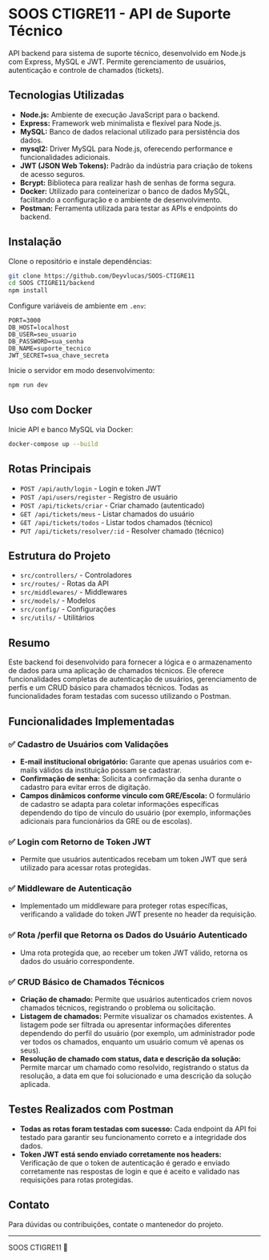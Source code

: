 # SOOS CTIGRE11 - API de Suporte Técnico

API backend para sistema de suporte técnico, desenvolvido em Node.js com Express, MySQL e JWT. Permite gerenciamento de usuários, autenticação e controle de chamados (tickets).

## Tecnologias Utilizadas

- **Node.js:** Ambiente de execução JavaScript para o backend.
- **Express:** Framework web minimalista e flexível para Node.js.
- **MySQL:** Banco de dados relacional utilizado para persistência dos dados.
- **mysql2:** Driver MySQL para Node.js, oferecendo performance e funcionalidades adicionais.
- **JWT (JSON Web Tokens):** Padrão da indústria para criação de tokens de acesso seguros.
- **Bcrypt:** Biblioteca para realizar hash de senhas de forma segura.
- **Docker:** Utilizado para conteinerizar o banco de dados MySQL, facilitando a configuração e o ambiente de desenvolvimento.
- **Postman:** Ferramenta utilizada para testar as APIs e endpoints do backend.

## Instalação

Clone o repositório e instale dependências:

```bash
git clone https://github.com/Deyvlucas/SOOS-CTIGRE11
cd SOOS CTIGRE11/backend
npm install
```

Configure variáveis de ambiente em `.env`:

```
PORT=3000
DB_HOST=localhost
DB_USER=seu_usuario
DB_PASSWORD=sua_senha
DB_NAME=suporte_tecnico
JWT_SECRET=sua_chave_secreta
```

Inicie o servidor em modo desenvolvimento:

```bash
npm run dev
```

## Uso com Docker

Inicie API e banco MySQL via Docker:

```bash
docker-compose up --build
```

## Rotas Principais

- `POST /api/auth/login` - Login e token JWT
- `POST /api/users/register` - Registro de usuário
- `POST /api/tickets/criar` - Criar chamado (autenticado)
- `GET /api/tickets/meus` - Listar chamados do usuário
- `GET /api/tickets/todos` - Listar todos chamados (técnico)
- `PUT /api/tickets/resolver/:id` - Resolver chamado (técnico)

## Estrutura do Projeto

- `src/controllers/` - Controladores
- `src/routes/` - Rotas da API
- `src/middlewares/` - Middlewares
- `src/models/` - Modelos
- `src/config/` - Configurações
- `src/utils/` - Utilitários

## Resumo

Este backend foi desenvolvido para fornecer a lógica e o armazenamento de dados para uma aplicação de chamados técnicos. Ele oferece funcionalidades completas de autenticação de usuários, gerenciamento de perfis e um CRUD básico para chamados técnicos. Todas as funcionalidades foram testadas com sucesso utilizando o Postman.

## Funcionalidades Implementadas

### ✅ Cadastro de Usuários com Validações

- **E-mail institucional obrigatório:** Garante que apenas usuários com e-mails válidos da instituição possam se cadastrar.
- **Confirmação de senha:** Solicita a confirmação da senha durante o cadastro para evitar erros de digitação.
- **Campos dinâmicos conforme vínculo com GRE/Escola:** O formulário de cadastro se adapta para coletar informações específicas dependendo do tipo de vínculo do usuário (por exemplo, informações adicionais para funcionários da GRE ou de escolas).

### ✅ Login com Retorno de Token JWT

- Permite que usuários autenticados recebam um token JWT que será utilizado para acessar rotas protegidas.

### ✅ Middleware de Autenticação

- Implementado um middleware para proteger rotas específicas, verificando a validade do token JWT presente no header da requisição.

### ✅ Rota /perfil que Retorna os Dados do Usuário Autenticado

- Uma rota protegida que, ao receber um token JWT válido, retorna os dados do usuário correspondente.

### ✅ CRUD Básico de Chamados Técnicos

- **Criação de chamado:** Permite que usuários autenticados criem novos chamados técnicos, registrando o problema ou solicitação.
- **Listagem de chamados:** Permite visualizar os chamados existentes. A listagem pode ser filtrada ou apresentar informações diferentes dependendo do perfil do usuário (por exemplo, um administrador pode ver todos os chamados, enquanto um usuário comum vê apenas os seus).
- **Resolução de chamado com status, data e descrição da solução:** Permite marcar um chamado como resolvido, registrando o status da resolução, a data em que foi solucionado e uma descrição da solução aplicada.

## Testes Realizados com Postman

- **Todas as rotas foram testadas com sucesso:** Cada endpoint da API foi testado para garantir seu funcionamento correto e a integridade dos dados.
- **Token JWT está sendo enviado corretamente nos headers:** Verificação de que o token de autenticação é gerado e enviado corretamente nas respostas de login e que é aceito e validado nas requisições para rotas protegidas.

## Contato

Para dúvidas ou contribuições, contate o mantenedor do projeto.

---

SOOS CTIGRE11 🚀
